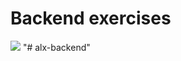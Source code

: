 # Backend exercises
![](https://external-content.duckduckgo.com/iu/?u=https%3A%2F%2Fonepatch.com%2Fwp-content%2Fuploads%2F2020%2F03%2FWEB_BACK_END_DEV.gif&f=1&nofb=1)
"# alx-backend" 

